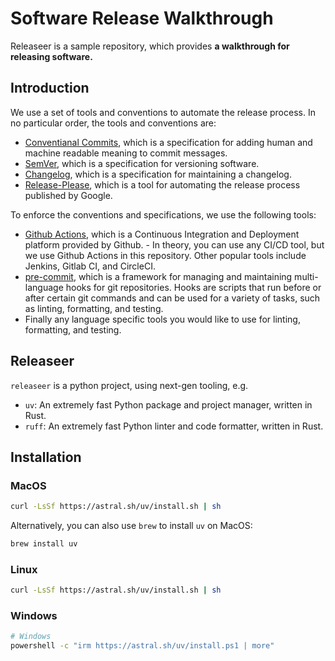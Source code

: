 # Software Release Walkthrough

Releaseer is a sample repository, which provides **a walkthrough for releasing software.**

## Introduction

We use a set of tools and conventions to automate the release process. In no particular order, the tools and conventions are:

- [Conventianal Commits](https://www.conventionalcommits.org/en/v1.0.0/), which is a specification for adding human and machine readable meaning to commit messages.
- [SemVer](https://semver.org), which is a specification for versioning software.
- [Changelog](https://keepachangelog.com/en/1.0.0/), which is a specification for maintaining a changelog.
- [Release-Please](https://github.com/googleapis/release-please), which is a tool for automating the release process published by Google.

To enforce the conventions and specifications, we use the following tools:

- [Github Actions](https://github.com/features/actions), which is a Continuous Integration and Deployment platform provided by Github.
        - In theory, you can use any CI/CD tool, but we use Github Actions in this repository. Other popular tools include Jenkins, Gitlab CI, and CircleCI.
- [pre-commit](https://pre-commit.com), which is a framework for managing and maintaining multi-language hooks for git repositories. Hooks are scripts that run before or after certain git commands and can be used for a variety of tasks, such as linting, formatting, and testing.
- Finally any language specific tools you would like to use for linting, formatting, and testing.

## Releaseer

`releaseer` is a python project, using next-gen tooling, e.g.

- `uv`: An extremely fast Python package and project manager, written in Rust.
- `ruff`: An extremely fast Python linter and code formatter, written in Rust.

## Installation

### MacOS

```bash
curl -LsSf https://astral.sh/uv/install.sh | sh
```

Alternatively, you can also use `brew` to install `uv` on MacOS:

```bash
brew install uv
```

### Linux
```bash
curl -LsSf https://astral.sh/uv/install.sh | sh
```

### Windows

```bash
# Windows
powershell -c "irm https://astral.sh/uv/install.ps1 | more"
```
